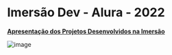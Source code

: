 # Imersão Dev - Alura - 2022

**[Apresentação dos Projetos Desenvolvidos na Imersão](https://aldirlopes.github.io/certificard/)**

![image](https://raw.githubusercontent.com/aldirlopes/certificard/main/images/site.png)
